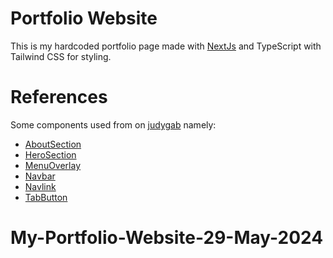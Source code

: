 # Portfolio Website

This is my hardcoded portfolio page made with [NextJs](https://nextjs.org/) and TypeScript with Tailwind CSS for styling.

# References

Some components used from on [judygab](https://github.com/judygab/nextjs-portfolio/blob/main/src/app/components/AboutSection.jsx) namely:

- [AboutSection](/app/about/page.tsx)
- [HeroSection](/app/home/HeroSection.tsx)
- [MenuOverlay](/app/_components/MenuOverlay.tsx)
- [Navbar](/app/_components/Navbar.tsx)
- [Navlink](/app/_components/Navlink.tsx)
- [TabButton](/app/_components/TabButton.tsx)

# My-Portfolio-Website-29-May-2024
